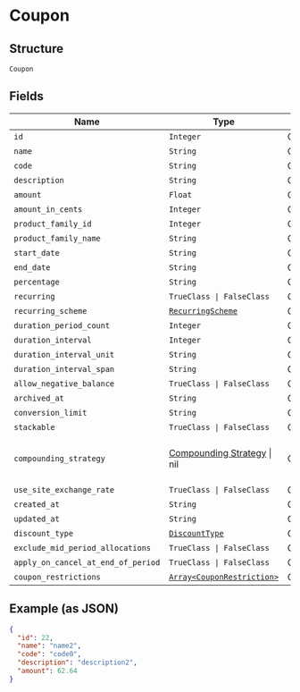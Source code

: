 
# Coupon

## Structure

`Coupon`

## Fields

| Name | Type | Tags | Description |
|  --- | --- | --- | --- |
| `id` | `Integer` | Optional | - |
| `name` | `String` | Optional | - |
| `code` | `String` | Optional | - |
| `description` | `String` | Optional | - |
| `amount` | `Float` | Optional | - |
| `amount_in_cents` | `Integer` | Optional | - |
| `product_family_id` | `Integer` | Optional | - |
| `product_family_name` | `String` | Optional | - |
| `start_date` | `String` | Optional | - |
| `end_date` | `String` | Optional | - |
| `percentage` | `String` | Optional | - |
| `recurring` | `TrueClass \| FalseClass` | Optional | - |
| `recurring_scheme` | [`RecurringScheme`](../../doc/models/recurring-scheme.md) | Optional | - |
| `duration_period_count` | `Integer` | Optional | - |
| `duration_interval` | `Integer` | Optional | - |
| `duration_interval_unit` | `String` | Optional | - |
| `duration_interval_span` | `String` | Optional | - |
| `allow_negative_balance` | `TrueClass \| FalseClass` | Optional | - |
| `archived_at` | `String` | Optional | - |
| `conversion_limit` | `String` | Optional | - |
| `stackable` | `TrueClass \| FalseClass` | Optional | - |
| `compounding_strategy` | [Compounding Strategy](../../doc/models/compounding-strategy.md) \| nil | Optional | This is a container for any-of cases. |
| `use_site_exchange_rate` | `TrueClass \| FalseClass` | Optional | - |
| `created_at` | `String` | Optional | - |
| `updated_at` | `String` | Optional | - |
| `discount_type` | [`DiscountType`](../../doc/models/discount-type.md) | Optional | - |
| `exclude_mid_period_allocations` | `TrueClass \| FalseClass` | Optional | - |
| `apply_on_cancel_at_end_of_period` | `TrueClass \| FalseClass` | Optional | - |
| `coupon_restrictions` | [`Array<CouponRestriction>`](../../doc/models/coupon-restriction.md) | Optional | - |

## Example (as JSON)

```json
{
  "id": 22,
  "name": "name2",
  "code": "code0",
  "description": "description2",
  "amount": 62.64
}
```

